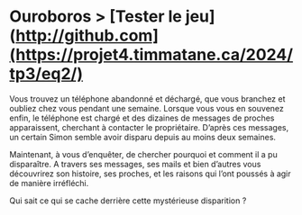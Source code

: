 # Ouroboros > [Tester le jeu](http://github.com](https://projet4.timmatane.ca/2024/tp3/eq2/)

Vous trouvez un téléphone abandonné et déchargé, que vous branchez et oubliez chez vous pendant une semaine. Lorsque vous vous en souvenez enfin, le téléphone est chargé et des dizaines de messages de proches apparaissent, cherchant à contacter le propriétaire. D’après ces messages, un certain Simon semble avoir disparu depuis au moins deux semaines.

Maintenant, à vous d’enquêter, de chercher pourquoi et comment il a pu disparaître. A travers ses messages, ses mails et bien d’autres vous découvrirez son histoire, ses proches, et les raisons qui l’ont poussés à agir de manière irréfléchi.

Qui sait ce qui se cache derrière cette mystérieuse disparition ?

